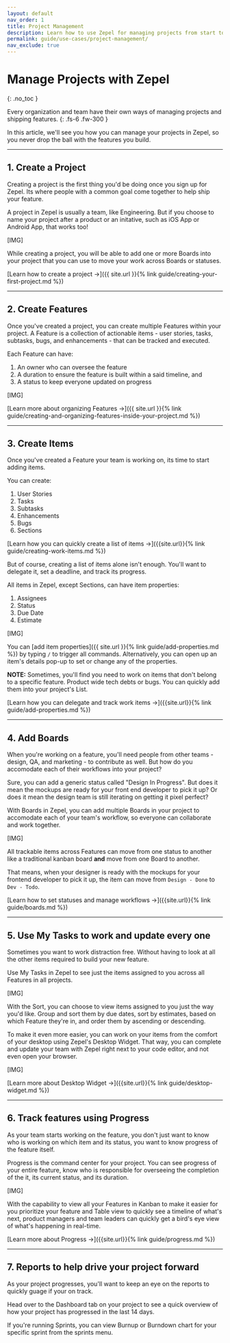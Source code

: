 ```yaml
---
layout: default
nav_order: 1
title: Project Management
description: Learn how to use Zepel for managing projects from start to finish.
permalink: guide/use-cases/project-management/
nav_exclude: true
---
```

# Manage Projects with Zepel
{: .no_toc }

Every organization and team have their own ways of managing projects and shipping features.
{: .fs-6 .fw-300 }

In this article, we'll see you how you can manage your projects in Zepel, so you never drop the ball with the features you build.

---

## 1. Create a Project

Creating a project is the first thing you'd be doing once you sign up for Zepel. Its where people with a common goal come together to help ship your feature. 

A project in Zepel is usually a team, like Engineering. But if you choose to name your project after a product or an initative, such as iOS App or Android App, that works too!

[IMG]

While creating a project, you will be able to add one or more Boards into your project that you can use to move your work across Boards or statuses.

[Learn how to create a project ->]({{ site.url }}{% link guide/creating-your-first-project.md %})

---

## 2. Create Features

Once you've created a project, you can create multiple Features within your project. A Feature is a collection of actionable items - user stories, tasks, subtasks, bugs, and enhancements - that can be tracked and executed. 

Each Feature can have: 
1. An owner who can oversee the feature 
2. A duration to ensure the feature is built within a said timeline, and
3. A status to keep everyone updated on progress

[IMG]

[Learn more about organizing Features ->]({{ site.url }}{% link guide/creating-and-organizing-features-inside-your-project.md %})

---

## 3. Create Items

Once you've created a Feature your team is working on, its time to start adding items. 

You can create:
1. User Stories
2. Tasks
3. Subtasks
4. Enhancements
5. Bugs
6. Sections

[Learn how you can quickly create a list of items ->]({{site.url}}{% link guide/creating-work-items.md %})

But of course, creating a list of items alone isn't enough. You'll want to delegate it, set a deadline, and track its progress.

All items in Zepel, except Sections, can have item properties:
1. Assignees
2. Status
3. Due Date
4. Estimate

[IMG]

You can [add item properties]({{ site.url }}{% link guide/add-properties.md %}) by typing ```/``` to trigger all commands. Alternatively, you can open up an item's details pop-up to set or change any of the properties.

__NOTE:__ Sometimes, you'll find you need to work on items that don't belong to a specific feature. Product wide tech debts or bugs. You can quickly add them into your project's List.

[Learn how you can delegate and track work items ->]({{site.url}}{% link guide/add-properties.md %})

---

## 4. Add Boards

When you're working on a feature, you'll need people from other teams - design, QA, and marketing - to contribute as well. But how do you accomodate each of their workflows into your project? 

Sure, you can add a generic status called "Design In Progress". But does it mean the mockups are ready for your front end developer to pick it up? Or does it mean the design team is still iterating on getting it pixel perfect?

With Boards in Zepel, you can add multiple Boards in your project to accomodate each of your team's workflow, so everyone can collaborate and work together.

[IMG]

All trackable items across Features can move from one status to another like a traditional kanban board **and** move from one Board to another. 

That means, when your designer is ready with the mockups for your frontend developer to pick it up, the item can move from ```Design - Done``` to ```Dev - Todo```.

[Learn how to set statuses and manage workflows ->]({{site.url}}{% link guide/boards.md %})

---

## 5. Use My Tasks to work and update every one

Sometimes you want to work distraction free. Without having to look at all the other items required to build your new feature.

Use My Tasks in Zepel to see just the items assigned to you across all Features in all projects. 

[IMG]

With the Sort, you can choose to view items assigned to you just the way you'd like. Group and sort them by due dates, sort by estimates, based on which Feature they're in, and order them by ascending or descending.

To make it even more easier, you can work on your items from the comfort of your desktop using Zepel's Desktop Widget. That way, you can complete and update your team with Zepel right next to your code editor, and not even open your browser.

[IMG]

[Learn more about Desktop Widget ->]({{site.url}}{% link guide/desktop-widget.md %})

---

## 6. Track features using Progress

As your team starts working on the feature, you don't just want to know who is working on which item and its status, you want to know progress of the feature itself. 

Progress is the command center for your project. You can see progress of your entire feature, know who is responsible for overseeing the completion of the it, its current status, and its duration.

[IMG]

With the capability to view all your Features in Kanban to make it easier for you prioritize your feature and Table view to quickly see a timeline of what's next, product managers and team leaders can quickly get a bird's eye view of what's happening in real-time.

[Learn more about Progress ->]({{site.url}}{% link guide/progress.md %})

---

## 7. Reports to help drive your project forward

As your project progresses, you'll want to keep an eye on the reports to quickly guage if your on track.

Head over to the Dashboard tab on your project to see a quick overview of how your project has progressed in the last 14 days.

If you're running Sprints, you can view Burnup or Burndown chart for your specific sprint from the sprints menu.